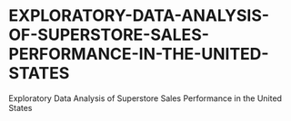 # EXPLORATORY-DATA-ANALYSIS-OF-SUPERSTORE-SALES-PERFORMANCE-IN-THE-UNITED-STATES
Exploratory Data Analysis of Superstore Sales Performance in the United States
